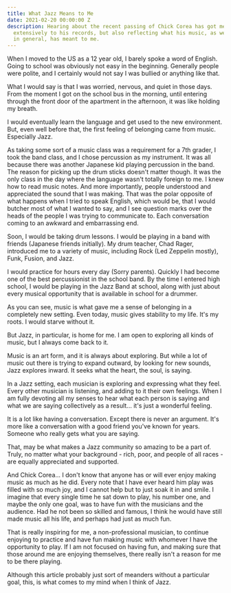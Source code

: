 ```yaml
---
title: What Jazz Means to Me
date: 2021-02-20 00:00:00 Z
description: Hearing about the recent passing of Chick Corea has got me not only listening
  extensively to his records, but also reflecting what his music, as well as Jazz
  in general, has meant to me.
---
```


When I moved to the US as a 12 year old, I barely spoke a word of English. Going to school was obviously not easy in the beginning. Generally people were polite, and I certainly would not say I was bullied or anything like that. 

What I would say is that I was worried, nervous, and quiet in those days. From the moment I got on the school bus in the morning, until entering through the front door of the apartment in the afternoon, it was like holding my breath.

I would eventually learn the language and get used to the new environment. But, even well before that, the first feeling of belonging came from music. Especially Jazz.

As taking some sort of a music class was a requirement for a 7th grader, I took the band class, and I chose percussion as my instrument. It was all because there was another Japanese kid playing percussion in the band. The reason for picking up the drum sticks doesn't matter though. It was the only class in the day where the language wasn't totally foreign to me. I knew how to read music notes. And more importantly, people understood and appreciated the sound that I was making. That was the polar opposite of what happens when I tried to speak English, which would be, that I would butcher most of what I wanted to say, and I see question marks over the heads of the people I was trying to communicate to. Each conversation coming to an awkward and embarrassing end.

Soon, I would be taking drum lessons. I would be playing in a band with friends (Japanese friends initially). My drum teacher, Chad Rager, introduced me to a variety of music, including Rock (Led Zeppelin mostly), Funk, Fusion, and Jazz. 

I would practice for hours every day (Sorry parents). Quickly I had become one of the best percussionist in the school band. By the time I entered high school, I would be playing in the Jazz Band at school, along with just about every musical opportunity that is available in school for a drummer.

As you can see, music is what gave me a sense of belonging in a completely new setting. Even today, music gives stability to my life. It's my roots. I would starve without it.

But Jazz, in particular, is home for me. I am open to exploring all kinds of music, but I always come back to it. 

Music is an art form, and it is always about exploring. But while a lot of music out there is trying to expand outward, by looking for new sounds, Jazz explores inward. It seeks what the heart, the soul, is saying. 

In a Jazz setting, each musician is exploring and expressing what they feel. Every other musician is listening, and adding to it their own feelings. When I am fully devoting all my senses to hear what each person is saying and what we are saying collectively as a result... it's just a wonderful feeling.

It is a lot like having a conversation. Except there is never an argument. It's more like a conversation with a good friend you've known for years. Someone who really gets what you are saying.

That, may be what makes a Jazz community so amazing to be a part of. Truly, no matter what your background - rich, poor, and people of all races - are equally appreciated and supported.

And Chick Corea... I don't know that anyone has or will ever enjoy making music as much as he did. Every note that I have ever heard him play was filled with so much joy, and I cannot help but to just soak it in and smile. I imagine that every single time he sat down to play, his number one, and maybe the only one goal, was to have fun with the musicians and the audience. Had he not been so skilled and famous, I think he would have still made music all his life, and perhaps had just as much fun. 

That is really inspiring for me, a non-professional musician, to continue enjoying to practice and have fun making music with whomever I have the opportunity to play. If I am not focused on having fun, and making sure that those around me are enjoying themselves, there really isn't a reason for me to be there playing.

Although this article probably just sort of meanders without a particular goal, this, is what comes to my mind when I think of Jazz.

